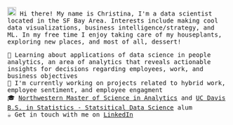<p align="left">
  <samp>
    <img src="https://raw.githubusercontent.com/MartinHeinz/MartinHeinz/master/wave.gif" width="20px"> Hi there! My name is Christina, I'm a data scientist located in the SF Bay Area. Interests include making cool data visualizations, business intelligence/strategy, and ML. In my free time I enjoy taking care of my houseplants, exploring new places, and most of all, dessert!
  </samp>
  <br>
</p>

<p align="left">
  <samp>
    🌱 Learning about applications of data science in people analytics, an area of analytics that reveals actionable insights for decisions regarding employees, work, and business objectives<br>
    🧐 I'm currently working on projects related to hybrid work, employee sentiment, and employee engagment <br>
    🎓 <a href="https://www.mccormick.northwestern.edu/analytics/">Northwestern Master of Science in Analytics</a> and <a href="https://statistics.ucdavis.edu/undergrad/bs-statistical-data-science-track">UC Davis B.S. in Statistics - Statsitical Data Science</a> alum<br>
    ☕️ Get in touch with me on <a href="https://www.linkedin.com/in/christina-chang-b9b035147/">LinkedIn</a> <br>
  </samp>
</p>

<!--
**christinalchang/christinalchang** is a ✨ _special_ ✨ repository because its `README.md` (this file) appears on your GitHub profile.

Here are some ideas to get you started:

- 🔭 I’m currently working on ...
- 🌱 I’m currently learning ...
- 👯 I’m looking to collaborate on ...
- 🤔 I’m looking for help with ...
- 💬 Ask me about ...
- 📫 How to reach me: ...
- 😄 Pronouns: ...
- ⚡ Fun fact: ...

### Hi there 👋 
<img src="https://media.tenor.com/images/ceaf20d4d85f71bb1419f0a7a63ad8c8/tenor.gif" width=57>
<img src="https://raw.githubusercontent.com/MartinHeinz/MartinHeinz/master/wave.gif" width="30px">
<img src="https://data.whicdn.com/images/297132086/original.gif" width="200px" align="center">

#### 🛠 Tools
<img src="https://img.shields.io/badge/python%20-%2314354C.svg?&style=for-the-badge&logo=python&logoColor=white" /> <img src="https://img.shields.io/badge/r-%23276DC3.svg?&style=for-the-badge&logo=r&logoColor=white" /> <img src="https://img.shields.io/badge/sqlite-%2307405e.svg?&style=for-the-badge&logo=sqlite&logoColor=white">
-->
